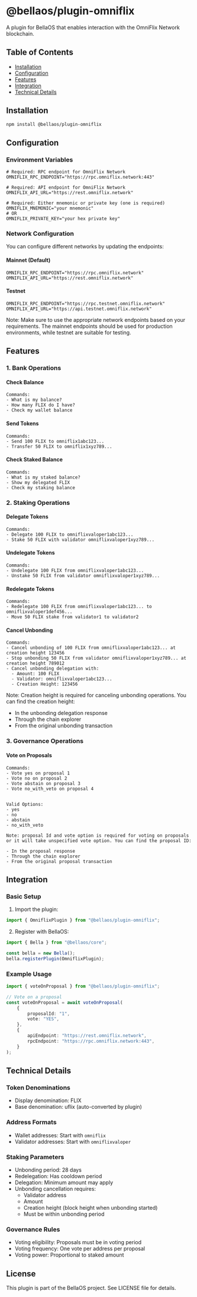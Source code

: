 # @bellaos/plugin-omniflix

A plugin for BellaOS that enables interaction with the OmniFlix Network blockchain.

## Table of Contents

- [Installation](#installation)
- [Configuration](#configuration)
- [Features](#features)
- [Integration](#integration)
- [Technical Details](#technical-details)

## Installation

```bash
npm install @bellaos/plugin-omniflix
```

## Configuration

### Environment Variables

```env
# Required: RPC endpoint for OmniFlix Network
OMNIFLIX_RPC_ENDPOINT="https://rpc.omniflix.network:443"

# Required: API endpoint for OmniFlix Network
OMNIFLIX_API_URL="https://rest.omniflix.network"

# Required: Either mnemonic or private key (one is required)
OMNIFLIX_MNEMONIC="your mnemonic"
# OR
OMNIFLIX_PRIVATE_KEY="your hex private key"
```

### Network Configuration

You can configure different networks by updating the endpoints:

#### Mainnet (Default)

```env
OMNIFLIX_RPC_ENDPOINT="https://rpc.omniflix.network"
OMNIFLIX_API_URL="https://rest.omniflix.network"
```

#### Testnet

```env
OMNIFLIX_RPC_ENDPOINT="https://rpc.testnet.omniflix.network"
OMNIFLIX_API_URL="https://api.testnet.omniflix.network"
```

Note: Make sure to use the appropriate network endpoints based on your requirements. The mainnet endpoints should be used for production environments, while testnet are suitable for testing.

## Features

### 1. Bank Operations

#### Check Balance

```
Commands:
- What is my balance?
- How many FLIX do I have?
- Check my wallet balance
```

#### Send Tokens

```
Commands:
- Send 100 FLIX to omniflix1abc123...
- Transfer 50 FLIX to omniflix1xyz789...
```

#### Check Staked Balance

```
Commands:
- What is my staked balance?
- Show my delegated FLIX
- Check my staking balance
```

### 2. Staking Operations

#### Delegate Tokens

```
Commands:
- Delegate 100 FLIX to omniflixvaloper1abc123...
- Stake 50 FLIX with validator omniflixvaloper1xyz789...
```

#### Undelegate Tokens

```
Commands:
- Undelegate 100 FLIX from omniflixvaloper1abc123...
- Unstake 50 FLIX from validator omniflixvaloper1xyz789...
```

#### Redelegate Tokens

```
Commands:
- Redelegate 100 FLIX from omniflixvaloper1abc123... to omniflixvaloper1def456...
- Move 50 FLIX stake from validator1 to validator2
```

#### Cancel Unbonding

```
Commands:
- Cancel unbonding of 100 FLIX from omniflixvaloper1abc123... at creation height 123456
- Stop unbonding 50 FLIX from validator omniflixvaloper1xyz789... at creation height 789012
- Cancel unbonding delegation with:
  - Amount: 100 FLIX
  - Validator: omniflixvaloper1abc123...
  - Creation Height: 123456
```

Note: Creation height is required for canceling unbonding operations. You can find the creation height:

- In the unbonding delegation response
- Through the chain explorer
- From the original unbonding transaction

### 3. Governance Operations

#### Vote on Proposals

```
Commands:
- Vote yes on proposal 1
- Vote no on proposal 2
- Vote abstain on proposal 3
- Vote no_with_veto on proposal 4


Valid Options:
- yes
- no
- abstain
- no_with_veto

Note: proposal Id and vote option is required for voting on proposals or it will take unspecified vote option. You can find the proposal ID:

- In the proposal response
- Through the chain explorer
- From the original proposal transaction
```

## Integration

### Basic Setup

1. Import the plugin:

```typescript
import { OmniflixPlugin } from "@bellaos/plugin-omniflix";
```

2. Register with BellaOS:

```typescript
import { Bella } from "@bellaos/core";

const bella = new Bella();
bella.registerPlugin(OmniflixPlugin);
```

### Example Usage

```typescript
import { voteOnProposal } from "@bellaos/plugin-omniflix";

// Vote on a proposal
const voteOnProposal = await voteOnProposal(
    {
        proposalId: "1",
        vote: "YES",
    },
    {
        apiEndpoint: "https://rest.omniflix.network",
        rpcEndpoint: "https://rpc.omniflix.network:443",
    }
);
```

## Technical Details

### Token Denominations

- Display denomination: FLIX
- Base denomination: uflix (auto-converted by plugin)

### Address Formats

- Wallet addresses: Start with `omniflix`
- Validator addresses: Start with `omniflixvaloper`

### Staking Parameters

- Unbonding period: 28 days
- Redelegation: Has cooldown period
- Delegation: Minimum amount may apply
- Unbonding cancellation requires:
    - Validator address
    - Amount
    - Creation height (block height when unbonding started)
    - Must be within unbonding period

### Governance Rules

- Voting eligibility: Proposals must be in voting period
- Voting frequency: One vote per address per proposal
- Voting power: Proportional to staked amount

## License

This plugin is part of the BellaOS project. See LICENSE file for details.
